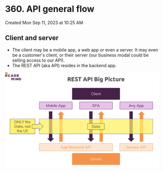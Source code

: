 # 360. API general flow
Created Mon Sep 11, 2023 at 10:25 AM

## Client and server
- The client may be a mobile app, a web app or even a server. It may even be a customer's client, or their server (our business modal could be selling access to our API).
- The REST API (aka API) resides in the backend app.

![](../../../../assets/360_API_general_flow-image-1-1d84a321.png)